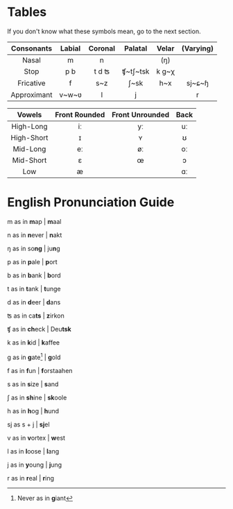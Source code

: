 # Tables
If you don't know what these symbols mean, go to the next section.

| Consonants  | Labial | Coronal | Palatal | Velar | (Varying) |
|:-----------:|:------:|:-------:|:-------:|:-----:|:---------:|
| Nasal       |    m   |    n    |         |  (ŋ)  |           |
| Stop        |   p b  |  t d ʦ  |ʧ\~tʃ~tsk| k g~χ |           |
| Fricative   |    f   |   s~z   |   ʃ~sk  |  h~x  |  sj\~ɕ~ɧ  |
| Approximant | v\~w~ʋ |    l    |    j    |       |     r     |

|   Vowels   | Front Rounded | Front Unrounded | Back |
|:----------:|:-------------:|:---------------:|:----:|
| High-Long  |       iː      |        yː       |  uː  |
| High-Short |       ɪ       |        ʏ        |   ʊ  |
| Mid-Long   |       eː      |        øː       |  oː  |
| Mid-Short  |       ɛ       |        œ        |   ɔ  |
| Low        |       æ       |                 |  ɑː  |

# English Pronunciation Guide
m as in **m**ap			| **m**aal

n as in **n**ever		| **n**akt

ŋ as in so**ng**		| ju**n**g

p as in **p**ale    | **p**ort

b as in **b**ank    | **b**ord

t as in **t**ank    | **t**unge

d as in **d**eer    | **d**ans

ʦ as in ca**ts**    | **z**irkon

ʧ as in **ch**eck   | Deu**tsk**

k as in **k**id     | **k**affee

g as in **g**ate[^1]    | **g**old

f as in **f**un     | **f**orstaahen

s as in **s**ize    | **s**and

ʃ as in **sh**ine   | **sk**oole

h as in **h**og     | **h**und

sj as s + j         | **sj**el

v as in **v**ortex  | **w**est

l as in **l**oose   | **l**ang

j as in **y**oung   | **j**ung

r as in **r**eal    | **r**ing


[^1]: Never as in **g**iant


